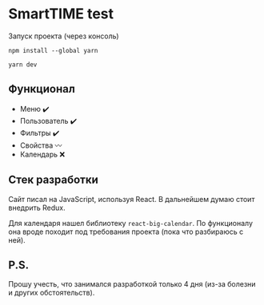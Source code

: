 # SmartTIME test

Запуск проекта (через консоль)

```
npm install --global yarn

yarn dev
```

## Функционал
- Меню :heavy_check_mark:
- Пользователь :heavy_check_mark:
- Фильтры :heavy_check_mark:
- Свойства :wavy_dash:
- Календарь :x:

## Стек разработки
Сайт писал на JavaScript, используя React. В дальнейшем думаю стоит внедрить Redux.

Для календаря нашел библиотеку ```react-big-calendar```. По функционалу она вроде походит под требования проекта (пока что разбираюсь с ней).

## P.S.
Прошу учесть, что занимался разработкой только 4 дня (из-за болезни и других обстоятельств).
